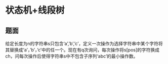 # 状态机+线段树

## 题面

给定长度为n的字符串s只包含‘a’,’b’,’c’，定义一次操作为选择字符串中某个字符将其替换成‘a’，’b’，’c’中的任一个。现在有q次询问，每次操作将s[pos]的字符换成ch，问每次操作后使得字符串s中不包含子序列‘abc’的最小操作数。

